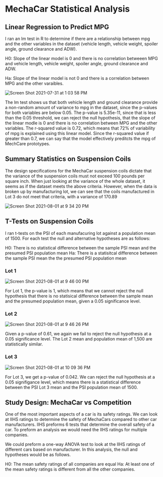 # MechaCar Statistical Analysis

## Linear Regression to Predict MPG
I ran an lm test in R to determine if there are a relationship between mpg and the other variables in the dataset (vehicle length, vehicle weight, spoiler angle, ground clearance and ADW). 

  H0: Slope of the linear model is 0 and there is no correlation betweeen MPG and vehicle length, vehicle weight, spoiler angle, ground clearance and ADW. 

  Ha: Slope of the linear model is not 0 and there is a correlation between MPG and the other varaibles. 

![Screen Shot 2021-07-31 at 1 03 58 PM](https://user-images.githubusercontent.com/80648379/127776913-ae0a7353-2307-4c3b-a106-f3f8dfded507.png)

The lm test shows us that both vehicle length and ground clearance provide a non-random amount of variance to mpg in the dataset, since the p-values for both variables are below 0.05. The p-value is 5.35e-11, since that is less than the 0.05 threshold, we can reject the null hypothesis, that the slope of the linear modle is 0 and there is no correlation between MPG and the other variables. The r-squared value is 0.72, which means that 72% of variability of mpg is explained using this linear model. Since the r-squared value if greater than 0.7, we can say that the model effectively preditcts the mpg of MechCare prototypes. 

## Summary Statistics on Suspension Coils

The design specifications for the MechaCar suspension coils dictate that the variance of the suspension coils must not exceed 100 pounds per square inch. When just looking at the variance of the whole dataset, it seems as if the dataset meets the above criteria. However, when the data is broken up by manufacturing lot, we can see that the coils manufactured in Lot 3 do not meet that criteria, with a variance of 170.89

![Screen Shot 2021-08-01 at 9 34 20 PM](https://user-images.githubusercontent.com/80648379/127793260-508b206b-ebdf-45dc-abb9-2982456dc742.png)

## T-Tests on Suspension Coils

I ran t-tests on the PSI of each manufacuring lot against a population mean of 1500. For each test the null and alternative hypotheses are as follows: 

H0: There is no statistical difference between the sample PSI mean and the presumed PSI population mean
Ha: There is a statisitcal difference between the sample PSI mean the the presumed PSI population mean

### Lot 1
![Screen Shot 2021-08-01 at 9 46 00 PM](https://user-images.githubusercontent.com/80648379/127794648-af710b9b-65fe-4f5c-bb39-0bcf2902ded4.png)

For Lot 1, the p-value is 1, which means that we cannot reject the null hypothesis that there is no statisical difference between the sample mean and the presumed population mean, given a 0.05 significance level. 

### Lot 2
![Screen Shot 2021-08-01 at 9 46 26 PM](https://user-images.githubusercontent.com/80648379/127794929-8a86e4b0-48d7-406d-928e-a47a4e9671d0.png)

Given a p-value of 0.61, we again we fail to reject the null hypothesis at a 0.05 significance level. The Lot 2 mean and population mean of 1,500 are statistically similar. 

### Lot 3
![Screen Shot 2021-08-01 at 10 09 36 PM](https://user-images.githubusercontent.com/80648379/127795364-da2229e2-7a30-4afa-9f03-9c894d0d18e6.png)

For Lot 3, we get a p-value of 0.042. We can reject the null hypothesis at a 0.05 signifigance level, which means there is a statistical difference between the PSI Lot 3 mean and the PSI population mean of 1500. 

## Study Design: MechaCar vs Competition

One of the most important aspects of a car is its safety ratings. We can look at IIHS ratings to determine the safety of MechaCars compared to other car manufacturers. IIHS preforms 6 tests that determine the overall safety of a car. To preform an analysis we would need the IIHS ratings for multiple companies. 

We could preform a one-way ANOVA test to look at the IIHS ratings of different cars based on manufacturer. In this analysis, the null and hypotheses would be as follows. 

H0: The mean safety ratings of all companies are equal
Ha: At least one of the mean safety ratings  is different from all the other companies. 

